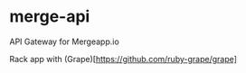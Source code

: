 # merge-api
API Gateway for Mergeapp.io

Rack app with (Grape)[https://github.com/ruby-grape/grape] 
